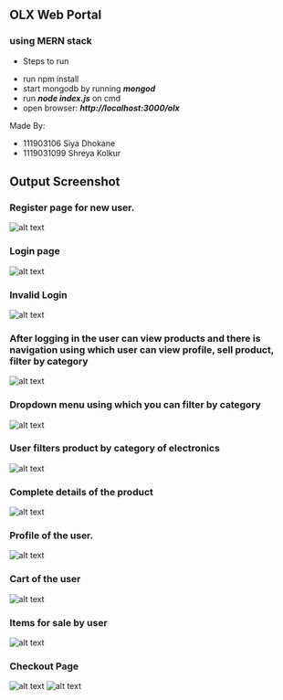 ## OLX Web Portal
### using MERN stack

- Steps to run
* run npm install
* start mongodb by running ***mongod***
* run ***node index.js*** on cmd
* open browser: ***http://localhost:3000/olx***

Made By:
- 111903106 Siya Dhokane
- 1119031099 Shreya Kolkur


## Output Screenshot

### Register page for new user.
![alt text](./screenshots/register.png)
### Login page
![alt text](./screenshots/login.png)
### Invalid Login
![alt text](./screenshots/ilogin.png)
### After logging in the user can view products and there is navigation using which user can view profile, sell product, filter by category
![alt text](./screenshots/home.png)
### Dropdown menu using which you can filter by category
![alt text](./screenshots/navbar.png)
### User filters product by category of electronics
![alt text](./screenshots/category.png)
### Complete details of the product
![alt text](./screenshots/details.png)
### Profile of the user.
![alt text](./screenshots/profile1.png)
### Cart of the user
![alt text](./screenshots/cart.png)
### Items for sale by user
![alt text](./screenshots/profile2.png)
### Checkout Page
![alt text](./screenshots/checkout1.png)
![alt text](./screenshots/checkout2.png)
